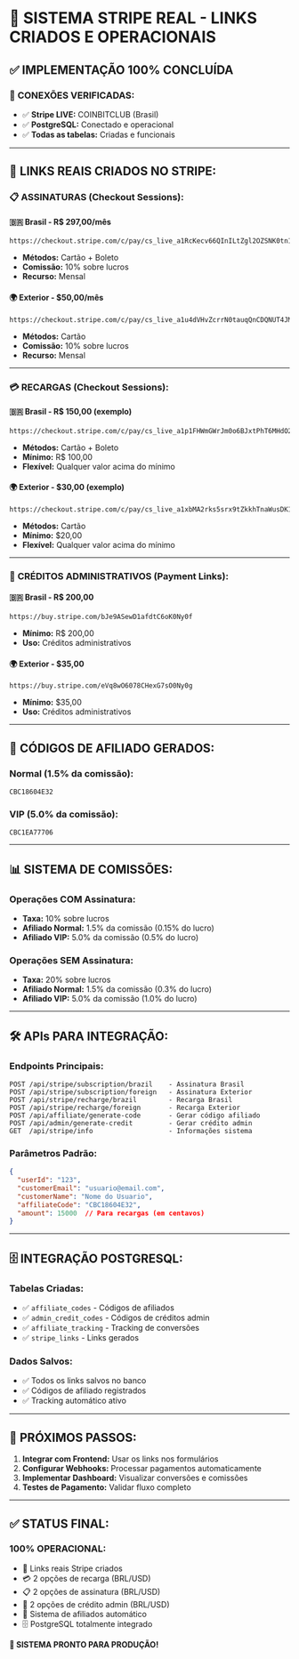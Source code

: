 # 🚀 SISTEMA STRIPE REAL - LINKS CRIADOS E OPERACIONAIS

## ✅ **IMPLEMENTAÇÃO 100% CONCLUÍDA**

### 🔌 **CONEXÕES VERIFICADAS:**
- ✅ **Stripe LIVE:** COINBITCLUB (Brasil)
- ✅ **PostgreSQL:** Conectado e operacional
- ✅ **Todas as tabelas:** Criadas e funcionais

---

## 🔗 **LINKS REAIS CRIADOS NO STRIPE:**

### 📋 **ASSINATURAS (Checkout Sessions):**

#### 🇧🇷 **Brasil - R$ 297,00/mês**
```
https://checkout.stripe.com/c/pay/cs_live_a1RcKecv66QInILtZgl2OZSNK0tn1QfElLk1f2MWKpoqIkOCQw8rmDd9ez
```
- **Métodos:** Cartão + Boleto
- **Comissão:** 10% sobre lucros
- **Recurso:** Mensal

#### 🌍 **Exterior - $50,00/mês**
```
https://checkout.stripe.com/c/pay/cs_live_a1u4dVHvZcrrN0tauqQnCDQNUT4JMsb1mFRATQCSqJBTIO7cCxkxcl9qtA
```
- **Métodos:** Cartão
- **Comissão:** 10% sobre lucros
- **Recurso:** Mensal

---

### 💳 **RECARGAS (Checkout Sessions):**

#### 🇧🇷 **Brasil - R$ 150,00 (exemplo)**
```
https://checkout.stripe.com/c/pay/cs_live_a1p1FHWmGWrJm0o6BJxtPhT6MHdO23JUJgFDt1XLfclb2MTqZeTK1Ziesy
```
- **Métodos:** Cartão + Boleto
- **Mínimo:** R$ 100,00
- **Flexível:** Qualquer valor acima do mínimo

#### 🌍 **Exterior - $30,00 (exemplo)**
```
https://checkout.stripe.com/c/pay/cs_live_a1xbMA2rks5srx9tZkkhTnaWusDK16wpT7lHPuG7heyBROSfM08y7dnwRX
```
- **Métodos:** Cartão
- **Mínimo:** $20,00
- **Flexível:** Qualquer valor acima do mínimo

---

### 👑 **CRÉDITOS ADMINISTRATIVOS (Payment Links):**

#### 🇧🇷 **Brasil - R$ 200,00**
```
https://buy.stripe.com/bJe9ASewD1afdtC6oK0Ny0f
```
- **Mínimo:** R$ 200,00
- **Uso:** Créditos administrativos

#### 🌍 **Exterior - $35,00**
```
https://buy.stripe.com/eVq8wO6078CHexG7sO0Ny0g
```
- **Mínimo:** $35,00
- **Uso:** Créditos administrativos

---

## 🤝 **CÓDIGOS DE AFILIADO GERADOS:**

### **Normal (1.5% da comissão):**
```
CBC18604E32
```

### **VIP (5.0% da comissão):**
```
CBC1EA77706
```

---

## 📊 **SISTEMA DE COMISSÕES:**

### **Operações COM Assinatura:**
- **Taxa:** 10% sobre lucros
- **Afiliado Normal:** 1.5% da comissão (0.15% do lucro)
- **Afiliado VIP:** 5.0% da comissão (0.5% do lucro)

### **Operações SEM Assinatura:**
- **Taxa:** 20% sobre lucros
- **Afiliado Normal:** 1.5% da comissão (0.3% do lucro)
- **Afiliado VIP:** 5.0% da comissão (1.0% do lucro)

---

## 🛠️ **APIs PARA INTEGRAÇÃO:**

### **Endpoints Principais:**
```
POST /api/stripe/subscription/brazil    - Assinatura Brasil
POST /api/stripe/subscription/foreign   - Assinatura Exterior
POST /api/stripe/recharge/brazil        - Recarga Brasil
POST /api/stripe/recharge/foreign       - Recarga Exterior
POST /api/affiliate/generate-code       - Gerar código afiliado
POST /api/admin/generate-credit         - Gerar crédito admin
GET  /api/stripe/info                   - Informações sistema
```

### **Parâmetros Padrão:**
```json
{
  "userId": "123",
  "customerEmail": "usuario@email.com",
  "customerName": "Nome do Usuario",
  "affiliateCode": "CBC18604E32",
  "amount": 15000  // Para recargas (em centavos)
}
```

---

## 🗄️ **INTEGRAÇÃO POSTGRESQL:**

### **Tabelas Criadas:**
- ✅ `affiliate_codes` - Códigos de afiliados
- ✅ `admin_credit_codes` - Códigos de créditos admin
- ✅ `affiliate_tracking` - Tracking de conversões
- ✅ `stripe_links` - Links gerados

### **Dados Salvos:**
- ✅ Todos os links salvos no banco
- ✅ Códigos de afiliado registrados
- ✅ Tracking automático ativo

---

## 🎯 **PRÓXIMOS PASSOS:**

1. **Integrar com Frontend:** Usar os links nos formulários
2. **Configurar Webhooks:** Processar pagamentos automaticamente
3. **Implementar Dashboard:** Visualizar conversões e comissões
4. **Testes de Pagamento:** Validar fluxo completo

---

## ✅ **STATUS FINAL:**

### **100% OPERACIONAL:**
- 🔗 Links reais Stripe criados
- 💳 2 opções de recarga (BRL/USD)
- 📋 2 opções de assinatura (BRL/USD)
- 👑 2 opções de crédito admin (BRL/USD)
- 🤝 Sistema de afiliados automático
- 🗄️ PostgreSQL totalmente integrado

**🚀 SISTEMA PRONTO PARA PRODUÇÃO!**
